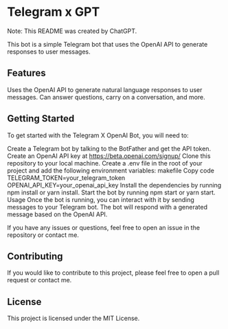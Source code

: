 # Telegram x GPT

Note: This README was created by ChatGPT.

This bot is a simple Telegram bot that uses the OpenAI API to generate responses to user messages.

## Features
Uses the OpenAI API to generate natural language responses to user messages.
Can answer questions, carry on a conversation, and more.
## Getting Started
To get started with the Telegram X OpenAI Bot, you will need to:

Create a Telegram bot by talking to the BotFather and get the API token.
Create an OpenAI API key at https://beta.openai.com/signup/
Clone this repository to your local machine.
Create a .env file in the root of your project and add the following environment variables:
makefile
Copy code
TELEGRAM_TOKEN=your_telegram_token
OPENAI_API_KEY=your_openai_api_key
Install the dependencies by running npm install or yarn install.
Start the bot by running npm start or yarn start.
Usage
Once the bot is running, you can interact with it by sending messages to your Telegram bot. The bot will respond with a generated message based on the OpenAI API.

If you have any issues or questions, feel free to open an issue in the repository or contact me.

## Contributing
If you would like to contribute to this project, please feel free to open a pull request or contact me.

## License
This project is licensed under the MIT License.
